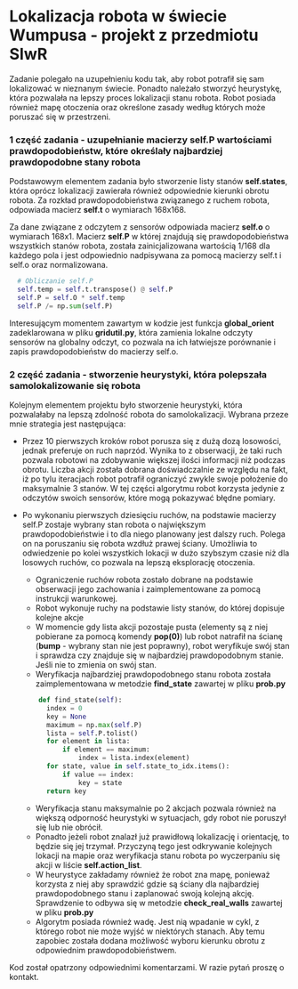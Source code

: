 # Lokalizacja robota w świecie Wumpusa - projekt z przedmiotu SIwR

Zadanie polegało na uzupełnieniu kodu tak, aby robot potrafił się sam lokalizować w nieznanym świecie. Ponadto należało stworzyć heurystykę, która pozwalała na lepszy proces lokalizacji stanu robota. Robot posiada również mapę otoczenia oraz określone zasady według których może poruszać się w przestrzeni. 

### 1 część zadania - uzupełnianie macierzy self.P wartościami prawdopodobieństw, które określały najbardziej prawdopodobne stany robota

Podstawowym elementem zadania było stworzenie listy stanów **self.states**, która oprócz lokalizacji zawierała również odpowiednie kierunki obrotu robota.
Za rozkład prawdopodobieństwa związanego z ruchem robota, odpowiada macierz **self.t** 
o wymiarach 168x168.

Za dane związane z odczytem z sensorów odpowiada macierz **self.o** o wymiarach 168x1.
Macierz **self.P** w której znajdują się prawdopodobieństwa wszystkich stanów robota, została zainicjalizowana wartością 1/168 dla każdego pola i jest odpowiednio nadpisywana za pomocą macierzy self.t i self.o oraz normalizowana.

```python
  # Obliczanie self.P
  self.temp = self.t.transpose() @ self.P
  self.P = self.O * self.temp
  self.P /= np.sum(self.P)
```
Interesującym momentem zawartym w kodzie jest funkcja **global_orient** zadeklarowana w pliku **gridutil.py**, która zamienia lokalne odczyty sensorów na globalny odczyt, co pozwala na ich łatwiejsze porównanie i zapis prawdopodobieństw do macierzy self.o. 

### 2 część zadania - stworzenie heurystyki, która polepszała samolokalizowanie się robota

Kolejnym elementem projektu było stworzenie heurystyki, która pozwalałaby na lepszą zdolność robota do samolokalizacji.
Wybrana przeze mnie strategia jest następująca:
- Przez 10 pierwszych kroków robot porusza się z dużą dozą losowości, jednak preferuje on ruch naprzód. Wynika to z obserwacji, że taki ruch pozwala robotowi na zdobywanie       większej ilości informacji niż podczas obrotu. Liczba akcji została dobrana doświadczalnie ze względu na fakt, iż po tylu iteracjach robot potrafił ograniczyć zwykle swoje położenie do maksymalnie 3 stanów. W tej części algorytmu robot korzysta jedynie z odczytów swoich sensorów, które mogą pokazywać błędne pomiary.

- Po wykonaniu pierwszych dziesięciu ruchów, na podstawie macierzy self.P zostaje wybrany stan robota o największym prawdopodobieństwie i to dla niego planowany jest dalszy       ruch. Polega on na poruszaniu się robota wzdłuż prawej ściany. Umożliwia to odwiedzenie po kolei wszystkich lokacji w dużo szybszym czasie niż dla losowych ruchów, co pozwala na lepszą eksplorację otoczenia.
  - Ograniczenie ruchów robota zostało dobrane na podstawie obserwacji jego zachowania i zaimplementowane za pomocą instrukcji warunkowej.
  - Robot wykonuje ruchy na podstawie listy stanów, do której dopisuje kolejne akcje
  - W momencie gdy lista akcji pozostaje pusta (elementy są z niej pobierane za pomocą komendy **pop(0)**) lub robot natrafił na ścianę (**bump** - wybrany stan nie jest         poprawny), robot weryfikuje swój stan i sprawdza czy znajduje się w najbardziej prawdopodobnym stanie. Jeśli nie to zmienia on swój stan.
  - Weryfikacja najbardziej prawdopodobnego stanu robota została zaimplementowana w metodzie **find_state** zawartej w pliku **prob.py**
  ```python
      def find_state(self):
        index = 0
        key = None
        maximum = np.max(self.P)
        lista = self.P.tolist()
        for element in lista:
            if element == maximum:
                index = lista.index(element)
        for state, value in self.state_to_idx.items():
            if value == index:
                key = state
        return key
    ```
  - Weryfikacja stanu maksymalnie po 2 akcjach pozwala również na większą odporność heurystyki w sytuacjach, gdy robot nie poruszył się lub nie obrócił.
  - Ponadto jeżeli robot znalazł już prawidłową lokalizację i orientację, to będzie się jej trzymał. Przyczyną tego jest odkrywanie kolejnych lokacji na mapie oraz weryfikacja stanu robota po wyczerpaniu się akcji w liście **self.action_list**.
  - W heurystyce zakładamy również że robot zna mapę, ponieważ korzysta z niej aby sprawdzić gdzie są ściany dla najbardziej prawdopodobnego stanu i zaplanować swoją kolejną akcję. Sprawdzenie to odbywa się w metodzie **check_real_walls** zawartej w pliku **prob.py**
  - Algorytm posiada również wadę. Jest nią wpadanie w cykl, z którego robot nie może wyjść w niektórych stanach. Aby temu zapobiec została dodana możliwość wyboru kierunku obrotu z odpowiednim prawdopodobieństwem. 

Kod został opatrzony odpowiednimi komentarzami. W razie pytań proszę o kontakt. 

